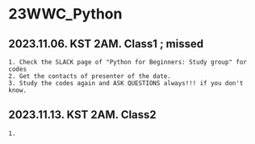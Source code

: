 # 23WWC_Python

## 2023.11.06. KST 2AM. Class1 ; missed
    1. Check the SLACK page of "Python for Beginners: Study group" for codes
    2. Get the contacts of presenter of the date.
    3. Study the codes again and ASK QUESTIONS always!!! if you don't know.
    
## 2023.11.13. KST 2AM. Class2
    1.
    
